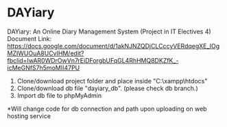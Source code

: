 # DAYiary

DAYiary: An Online Diary Management System (Project in IT Electives 4)
Document Link: https://docs.google.com/document/d/1akNJNZQDjCLCccyVERdqegXE_IOgMZIWUOuA8UCvIHM/edit?fbclid=IwAR0WDrOwVn7rEiDForgbUFqGL4RhHMQ8DKZfK_-icMeGNfS7h5moMII47PU

1) Clone/download project folder and place inside "C:\xampp\htdocs\"
2) Clone/download db file "dayiary_db". (please check db branch.)
3) Import db file to phpMyAdmin

*Will change code for db connection and path upon uploading on web hosting service
